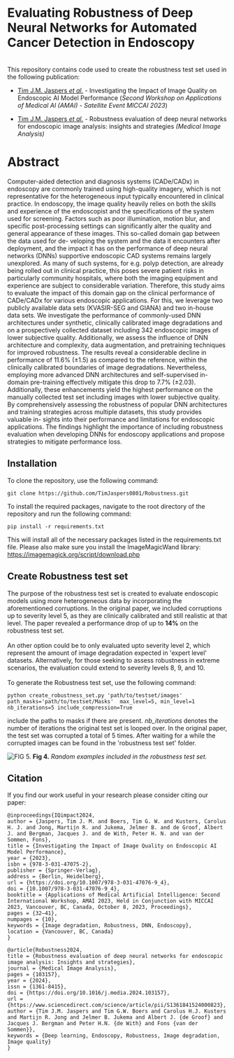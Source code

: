 # Evaluating Robustness of Deep Neural Networks for Automated Cancer Detection in Endoscopy
\
This repository contains code used to create the robustness test set used in the following publication:

- [Tim J.M. Jaspers *et al.*](https://link.springer.com/chapter/10.1007/978-3-031-47076-9_4) - Investigating the Impact of Image Quality on Endoscopic AI Model Performance (*Second Workshop on Applications of Medical AI (AMAI) - Satellite Event MICCAI 2023*)

- [Tim J.M. Jaspers *et al.*](https://doi.org/10.1016/j.media.2024.103157) - Robustness evaluation of deep neural networks for endoscopic image analysis: insights
and strategies *(Medical Image Analysis)* 

# Abstract
Computer-aided detection and diagnosis systems (CADe/CADx) in endoscopy are commonly trained using high-quality imagery, which is not representative for the heterogeneous input typically encountered in clinical practice. In endoscopy,
the image quality heavily relies on both the skills and experience of the endoscopist and the specifications of the system used for screening. Factors such as poor illumination, motion blur, and specific post-processing settings can
significantly alter the quality and general appearance of these images. This so-called domain gap between the data used for de-
veloping the system and the data it encounters after deployment, and the impact it has on the performance of deep neural networks (DNNs) 
supportive endoscopic CAD systems remains largely unexplored. As many of such systems, for e.g. polyp detection,
are already being rolled out in clinical practice, this poses severe patient risks in particularly community hospitals,
where both the imaging equipment and experience are
subject to considerable variation. Therefore, this study aims to evaluate the impact of
this domain gap on the clinical performance of CADe/CADx for various endoscopic
applications. For this, we leverage two publicly available data sets (KVASIR-SEG and
GIANA) and two in-house data sets. We investigate the performance of commonly-used
DNN architectures under synthetic, clinically calibrated image degradations and on a
prospectively collected dataset including 342 endoscopic images of lower subjective
quality. Additionally, we assess the influence of DNN architecture and complexity, data
augmentation, and pretraining techniques for improved robustness. The results reveal
a considerable decline in performance of 11.6% (±1.5) as compared to the reference,
within the clinically calibrated boundaries of image degradations. Nevertheless, employing more advanced DNN architectures and self-supervised in-domain pre-training
effectively mitigate this drop to 7.7% (±2.03). Additionally, these enhancements yield
the highest performance on the manually collected test set including images with lower
subjective quality. By comprehensively assessing the robustness of popular DNN architectures and training strategies across multiple datasets, this study provides valuable in-
sights into their performance and limitations for endoscopic applications. The findings
highlight the importance of including robustness evaluation when developing DNNs for
endoscopy applications and propose strategies to mitigate performance loss.

## Installation
To clone the repository, use the following command:

```
git clone https://github.com/TimJaspers0801/Robustness.git
```
To install the required packages, navigate to the root directory of the repository and run the following command:

```
pip install -r requirements.txt
```
This will install all of the necessary packages listed in the requirements.txt file. Please also make sure you install the ImageMagicWand library:
https://imagemagick.org/script/download.php

## Create Robustness test set
The purpose of the robustness test set is created to evaluate endoscopic models using more heterogeneous data by 
incorporating the aforementioned corruptions. In the original paper, we included corruptions
up to severity level 5, as they are clinically calibrated and still realistic at that level. The paper revealed a performance drop of up to **14%** on the robustness test set.\
\
An other option could be to only evaluated upto severity level 2, which represent the amount of image degradation
expected in 'expert level' datasets. Alternatively, for those seeking to assess robustness in extreme scenarios, the evaluation could extend to severity levels 8, 9, and 10.\
\
To generate the Robustness test set, use the following command:

```
python create_robustness_set.py 'path/to/testset/images' path_masks='path/to/testset/Masks'  max_level=5, min_level=1 nb_iterations=5 include_compression=True
```
include the paths to masks if there are present. *nb_iterations* denotes the number of iterations the original test set is looped over.
In the original paper, the test set was corrupted a total of 5 times. After waiting for a while the corrupted images can be found in the 'robustness test set' folder.

![FIG 5.](Images/R5T.png)
**Fig 4.** *Random examples included in the robustness test set.*


## Citation
If you find our work useful in your research please consider citing our paper:

```
@inproceedings{IQimpact2024,
author = {Jaspers, Tim J. M. and Boers, Tim G. W. and Kusters, Carolus H. J. and Jong, Martijn R. and Jukema, Jelmer B. and de Groof, Albert J. and Bergman, Jacques J. and de With, Peter H. N. and van der Sommen, Fons},
title = {Investigating the Impact of Image Quality on Endoscopic AI Model Performance},
year = {2023},
isbn = {978-3-031-47075-2},
publisher = {Springer-Verlag},
address = {Berlin, Heidelberg},
url = {https://doi.org/10.1007/978-3-031-47076-9_4},
doi = {10.1007/978-3-031-47076-9_4},
booktitle = {Applications of Medical Artificial Intelligence: Second International Workshop, AMAI 2023, Held in Conjunction with MICCAI 2023, Vancouver, BC, Canada, October 8, 2023, Proceedings},
pages = {32–41},
numpages = {10},
keywords = {Image degradation, Robustness, DNN, Endoscopy},
location = {Vancouver, BC, Canada}
}
```

```
@article{Robustness2024,
title = {Robustness evaluation of deep neural networks for endoscopic image analysis: Insights and strategies},
journal = {Medical Image Analysis},
pages = {103157},
year = {2024},
issn = {1361-8415},
doi = {https://doi.org/10.1016/j.media.2024.103157},
url = {https://www.sciencedirect.com/science/article/pii/S1361841524000823},
author = {Tim J.M. Jaspers and Tim G.W. Boers and Carolus H.J. Kusters and Martijn R. Jong and Jelmer B. Jukema and Albert J. {de Groof} and Jacques J. Bergman and Peter H.N. {de With} and Fons {van der Sommen}},
keywords = {Deep learning, Endoscopy, Robustness, Image degradation, Image quality}
}







